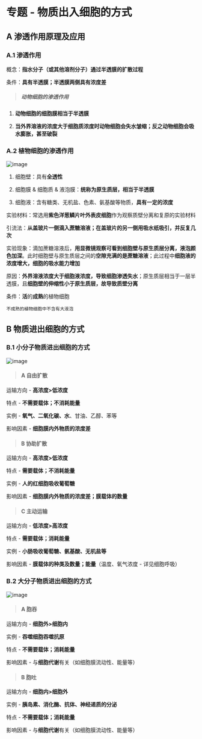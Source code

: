 # 专题 - 物质出入细胞的方式

## A 渗透作用原理及应用

### A.1 渗透作用

概念：**指水分子（或其他溶剂分子）通过半透膜的扩散过程**

条件：**具有半透膜；半透膜两侧具有浓度差**

> ##### 动物细胞的渗透作用

1. **动物细胞的细胞膜相当于半透膜**

2. **当外界溶液的浓度大于细胞质浓度时动物细胞会失水皱缩；反之动物细胞会吸水膨胀，甚至破裂**

### A.2 植物细胞的渗透作用

![image](https://timgsa.baidu.com/timg?image&quality=80&size=b9999_10000&sec=1523981495005&di=34f0e821476592bddc0dfc8e4e50465c&imgtype=0&src=http%3A%2F%2Fc.hiphotos.baidu.com%2Fzhidao%2Fpic%2Fitem%2Fdcc451da81cb39db24b7172dd3160924ab183051.jpg)

1. 细胞壁：具有**全透性**

2. 细胞膜 & 细胞质 & 液泡膜：**统称为原生质层，相当于半透膜**
3. 细胞液：含有糖类、无机盐、色素、氨基酸等物质，**具有一定的浓度**

实验材料：常选用**紫色洋葱鳞片叶外表皮细胞**作为观察质壁分离和复原的实验材料

引流法：**从盖玻片一侧滴入蔗糖溶液；在盖玻片的另一侧用吸水纸吸引，并反复几次**<br>

实验现象：滴加蔗糖溶液后，**用显微镜观察可看到细胞壁与原生质层分离，液泡颜色加深**。此时细胞壁与原生质层之间的**空隙充满的是蔗糖溶液**；此过程中**细胞液的浓度增大，细胞的吸水能力增加**<br>

原因：**外界溶液浓度大于细胞液浓度，导致细胞渗透失水**；原生质层相当于一层半透膜，且**细胞壁的伸缩性小于原生质层，故导致质壁分离**<br>

条件：**活**的**成熟**的植物细胞

```
不成熟的植物细胞中不含有大液泡
```

## B 物质进出细胞的方式

### B.1 小分子物质进出细胞的方式

![image](https://timgsa.baidu.com/timg?image&quality=80&size=b9999_10000&sec=1523981805330&di=3e95248876b6b81b3a2188b43b6c9d2e&imgtype=0&src=http%3A%2F%2Fpic.1010jiajiao.com%2Fpic7%2Fpages%2F6760%2F1049%2F0242%2Fb426360556d4b0cd460c864f5ce86c71%2FA%2FImage26552.gif)

> #### A 自由扩散

运输方向 - **高浓度>低浓度**<br>

特点 - **不需要载体；不消耗能量**<br>

实例 - **氧气、二氧化碳、水**、甘油、乙醇、苯等<br>

影响因素 - **细胞膜内外物质的浓度差**<br>

> #### B 协助扩散

运输方向 - **高浓度>低浓度**<br>

特点 - **需要载体；不消耗能量**<br>

实例 - **人的红细胞吸收葡萄糖**<br>

影响因素 - **细胞膜内外物质的浓度差；膜载体的数量**

> #### C 主动运输

运输方向 - **低浓度>高浓度**<br>

特点 - **需要载体；消耗能量**<br>

实例 - **小肠吸收葡萄糖、氨基酸、无机盐等**<br>

影响因素 - **膜载体的种类及数量；能量**（温度、氧气浓度 - 详见细胞呼吸）

### B.2 大分子物质进出细胞的方式

![image](https://timgsa.baidu.com/timg?image&quality=80&size=b9999_10000&sec=1523980387396&di=8a93a307d3762dec741e9e5d9b6974d5&imgtype=0&src=http%3A%2F%2Fyzhtml01.book118.com%2F2016%2F11%2F08%2F23%2F29584210%2F5.files%2Ffile0001.png)

> #### A 胞吞

运输方向 - **细胞外>细胞内**<br>

实例 - **吞噬细胞吞噬抗原**<br>

特点 - **不需要载体；消耗能量**<br>

影响因素 - 与**细胞代谢**有关（如细胞膜流动性、能量等） 

> #### B 胞吐

运输方向 - **细胞内>细胞外**<br>

实例 - **胰岛素、消化酶、抗体、神经递质的分泌**<br>

特点 - **不需要载体；消耗能量**<br>

影响因素 - 与**细胞代谢**有关（如细胞膜流动性、能量等） 